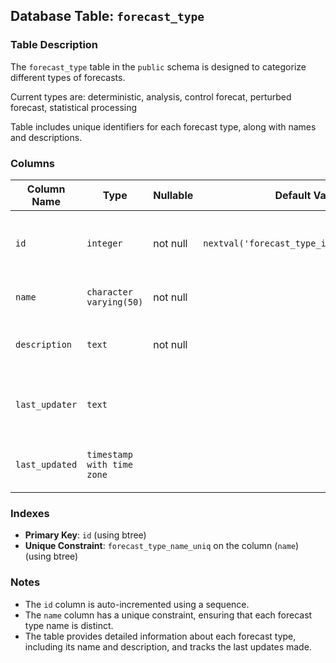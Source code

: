 ## Database Table: `forecast_type`

### Table Description
The `forecast_type` table in the `public` schema is designed to categorize different types of forecasts. 

Current types are: deterministic, analysis, control forecat, perturbed forecast, statistical processing

Table includes unique identifiers for each forecast type, along with names and descriptions.

### Columns
| Column Name   | Type                            | Nullable | Default Value                              | Description                                          |
| ------------- | ------------------------------- | -------- | ------------------------------------------ | ---------------------------------------------------- |
| `id`          | `integer`                       | not null | `nextval('forecast_type_id_seq'::regclass)`| Unique identifier for each forecast type.           |
| `name`        | `character varying(50)`         | not null |                                            | Name of the forecast type.                           |
| `description` | `text`                          | not null |                                            | Description of the forecast type.                    |
| `last_updater`| `text`                          |          |                                            | Information about who last updated the record.       |
| `last_updated`| `timestamp with time zone`      |          |                                            | Timestamp of the last update to the record.          |

### Indexes
- **Primary Key**: `id` (using btree)
- **Unique Constraint**: `forecast_type_name_uniq` on the column (`name`) (using btree)

### Notes
- The `id` column is auto-incremented using a sequence.
- The `name` column has a unique constraint, ensuring that each forecast type name is distinct.
- The table provides detailed information about each forecast type, including its name and description, and tracks the last updates made.

